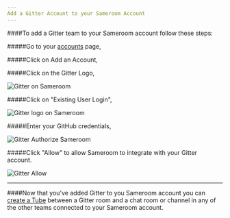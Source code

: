 ```yaml
---
Add a Gitter Account to your Sameroom Account
---
```


####To add a Gitter team to your Sameroom account follow these steps:

#####Go to your <a href="https://sameroom.io/accounts/" target="_blank">accounts</a> page,

#####Click on Add an Account,

#####Click on the Gitter Logo,

![Gitter on Sameroom](https://in.kato.im/2be6ae4ff763f38d6a9d972818508cb227b20887345dcbe6f227c472c5265a4/Sameroom%20Add%20Gitter.png)


#####Click on "Existing User Login",

![Gitter logo on Sameroom](https://in.kato.im/7e86a1bddf01d59bfef74bed687d27c4ccf56b6d5f767628f43b81c1ba77dcd/Sameroom%20Gitter%20Existing%20User.png)


#####Enter your GitHub credentials,

![Gitter Authorize Sameroom](https://in.kato.im/a66d9613852faf2941fb3c79207e40707c4b900df32a89ae1a3da9a0371ce04a/Sameroom%20Gitter%20Login.png)


#####Click "Allow" to allow Sameroom to integrate with your Gitter account.

![Gitter Allow](https://in.kato.im/aa9251d847726e07de93f0ac3c6b92b46e74632d71e52f6b6658e7f389410e3/Sameroom%20Gitter%20Allow%20Access.png)

---

####Now that you've added Gitter to you Sameroom account you can [create a Tube](/getting-started/en/tubes-portals/tubes) between a Gitter room and a chat room or channel in any of the other teams connected to your Sameroom account.
